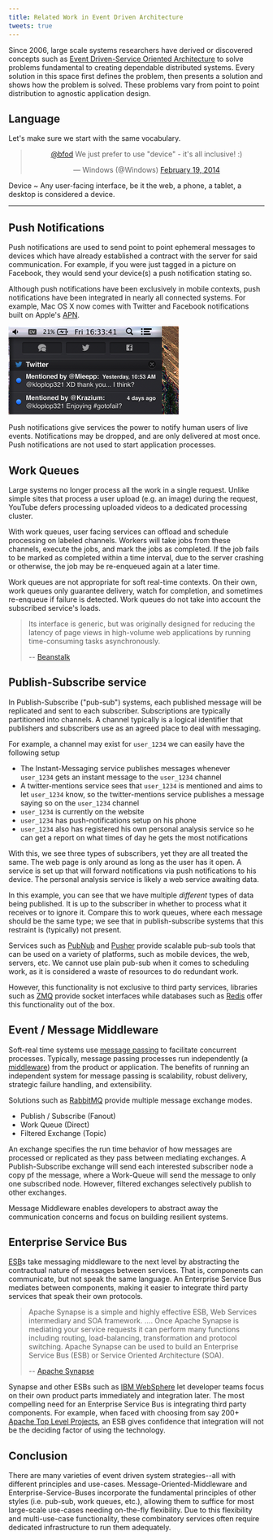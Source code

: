 ```yaml
---
title: Related Work in Event Driven Architecture
tweets: true
---
```


Since 2006, large scale systems researchers have
derived or discovered concepts such as
[Event Driven-Service Oriented Architecture][ed-soa]
to solve problems fundamental to creating dependable
distributed systems.
Every solution in this space first defines the problem,
then presents a solution and shows how the problem is solved.
These problems vary from point to point distribution to
agnostic application design.

## Language

Let's make sure we start with the same vocabulary.

<center>
<blockquote class="twitter-tweet" lang="en"><p><a href="https://twitter.com/bfod">@bfod</a> We just prefer to use &quot;device&quot; - it&#39;s all inclusive! :)</p>&mdash; Windows (@Windows) <a href="https://twitter.com/Windows/statuses/436261523997343744">February 19, 2014</a></blockquote>
</center>

Device
 ~  Any user-facing interface, be it the web, a phone,
	a tablet, a desktop is considered a device.

----

## Push Notifications

Push notifications are used to send point to point ephemeral messages
to devices which have already established a contract with the server
for said communication.
For example, if you were just tagged in a picture on Facebook, they
would send your device(s) a push notification stating so.

Although push notifications have been exclusively in mobile contexts,
push notifications have been integrated in nearly all connected
systems.
For example, Mac OS X now comes with Twitter and Facebook
notifications built on Apple's [APN][].

![Mac OS X Notification Center](/images/os-social-integration.png)

Push notifications give services the power to notify human users
of live events.
Notifications may be dropped, and are only delivered at most once.
Push notifications are not used to start application processes.

## Work Queues

Large systems no longer process all the work in a single request.
Unlike simple sites that process a user upload (e.g. an image)
during the request, YouTube defers processing uploaded videos
to a dedicated processing cluster.

With work queues, user facing services can offload and schedule
processing on labeled channels.
Workers will take jobs from these channels, execute the jobs,
and mark the jobs as completed.
If the job fails to be marked as completed within a time interval,
due to the server crashing or otherwise, the job may be re-enqueued
again at a later time.

Work queues are not appropriate for soft real-time contexts.
On their own, work queues only guarantee delivery, watch for
completion, and sometimes re-enqueue if failure is detected.
Work queues do not take into account the subscribed service's loads.

> Its interface is generic, but was originally designed for reducing
> the latency of page views in high-volume web applications by
> running time-consuming tasks asynchronously.
>
> -- [Beanstalk][beanstalkd]

## Publish-Subscribe service

In Publish-Subscribe ("pub-sub") systems, each published message will
be replicated and sent to each subscriber.
Subscriptions are typically partitioned into channels.
A channel typically is a logical identifier that publishers and
subscribers use as an agreed place to deal with messaging.

For example, a channel may exist for `user_1234` we can easily
have the following setup

+ The Instant-Messaging service publishes messages whenever
	`user_1234` gets an instant message to the `user_1234` channel
+ A twitter-mentions service sees that `user_1234` is mentioned
	and aims to let `user_1234` know, so the twitter-mentions service
	publishes a message saying so on the `user_1234` channel
+ `user_1234` is currently on the website
+ `user_1234` has push-notifications setup on his phone
+ `user_1234` also has registered his own personal analysis service
	so he can get a report on what times of day he gets the most
	notifications

With this, we see three types of subscribers, yet they are all
treated the same.
The web page is only around as long as the user has it open.
A service is set up that will forward notifications via push
notifications to his device.
The personal analysis service is likely a web service awaiting data.

In this example, you can see that we have multiple *different* types
of data being published.
It is up to the subscriber in whether to process what it receives or
to ignore it.
Compare this to work queues, where each message should be the same
type; we see that in publish-subscribe systems that this restraint
is (typically) not present.


Services such as [PubNub][] and [Pusher][] provide scalable
pub-sub tools that can be used on a variety of platforms,
such as mobile devices, the web, servers, etc.
We cannot use plain pub-sub when it comes to scheduling work,
as it is considered a waste of resources to do redundant work.

However, this functionality is not exclusive to third party services,
libraries such as [ZMQ][zmq-pub-sub] provide socket interfaces
while databases such as [Redis][] offer this functionality out of
the box.


## Event / Message Middleware

Soft-real time systems use [message passing][] to facilitate
concurrent processes.
Typically, message passing processes run independently
(a [middleware][MOM]) from the product or application.
The benefits of running an independent system for message passing
is scalability, robust delivery, strategic failure handling, and
extensibility.

Solutions such as [RabbitMQ][] provide multiple message exchange
modes.

+ Publish / Subscribe (Fanout)
+ Work Queue (Direct)
+ Filtered Exchange (Topic)

An exchange specifies the run time behavior of how messages are
processed or replicated as they pass between mediating exchanges.
A Publish-Subscribe exchange will send each interested subscriber
node a copy pf the message, where a Work-Queue will send the
message to only one subscribed node.
However, filtered exchanges selectively publish to other exchanges.

Message Middleware enables developers to abstract away the
communication concerns and focus on building resilient systems.


## Enterprise Service Bus

[ESB][]s take messaging middleware to the next level by abstracting
the contractual nature of messages between services.
That is, components can communicate, but not speak the same language.
An Enterprise Service Bus mediates between components, making it
easier to integrate third party services that speak their own
protocols.

> Apache Synapse is a simple and highly effective ESB,
> Web Services intermediary and SOA framework.
> ....
> Once Apache Synapse is mediating your service requests it can
> perform many functions including routing, load-balancing,
> transformation and protocol switching.
> Apache Synapse can be used to build an Enterprise Service Bus
> (ESB) or Service Oriented Architecture (SOA).
>
> -- [Apache Synapse][apache-esb]

Synapse and other ESBs such as [IBM WebSphere][ibm-esb] let developer
teams focus on their own product parts immediately and integration
later.
The most compelling need for an Enterprise Service Bus is integrating
third party components.
For example, when faced with choosing from say 200+
[Apache Top Level Projects][apache-projects],
an ESB gives confidence that integration will not be the deciding
factor of using the technology.

## Conclusion

There are many varieties of event driven system strategies--all with
different principles and use-cases.
Message-Oriented-Middleware and Enterprise-Service-Buses
incorporate the fundamental principles of other styles (i.e.
pub-sub, work queues, etc.), allowing them to suffice for most
large-scale use-cases needing on-the-fly flexibility.
Due to this flexibility and multi-use-case functionality, these
combinatory services often require dedicated infrastructure
to run them adequately.


[ed-soa]: http://en.wikipedia.org/wiki/Event-driven_SOA
[apn]: https://developer.apple.com/library/ios/documentation/NetworkingInternet/Conceptual/RemoteNotificationsPG/Chapters/ApplePushService.html
[beanstalkd]: http://kr.github.io/beanstalkd/
[message passing]: http://en.wikipedia.org/wiki/Message_passing
[mom]: http://en.wikipedia.org/wiki/Message-oriented_middleware
[rabbitmq]: https://www.rabbitmq.com/
[esb]: http://en.wikipedia.org/wiki/Enterprise_service_bus
[apache-esb]: https://synapse.apache.org/
[ibm-esb]: http://www-03.ibm.com/software/products/en/wsesb/
[apache-projects]: https://projects.apache.org/indexes/quick.html
[pubnub]: http://www.pubnub.com/
[pusher]: http://pusher.com/
[zmq-pub-sub]: http://zguide.zeromq.org/php:chapter5
[redis]: http://redis.io/topics/pubsub

[simplepush]: https://wiki.mozilla.org/WebAPI/SimplePush
[gcm]: http://developer.android.com/google/gcm/index.html
[pubsubhubub]: https://code.google.com/p/pubsubhubbub/



